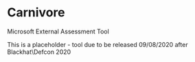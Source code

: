 # Carnivore
Microsoft External Assessment Tool

This is a placeholder - tool due to be released 09/08/2020 after Blackhat\Defcon 2020
